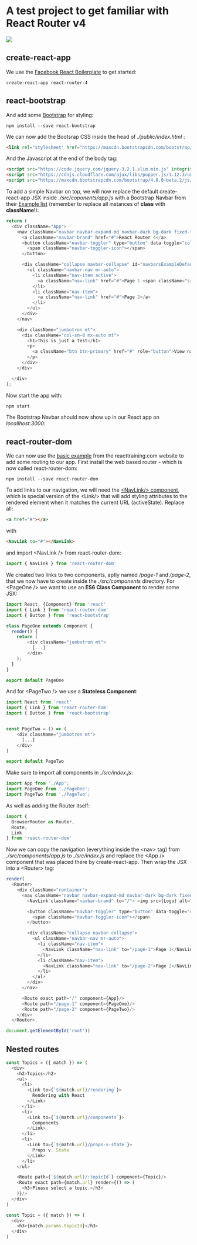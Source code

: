 # A test project to get familiar with React Router v4


![](./rr4.png)


## create-react-app

We use the [Facebook React Boilerplate](https://github.com/facebookincubator/create-react-app) to get started:

```
create-react-app react-router-4
```


## react-bootstrap

And add some [Bootstrap](https://react-bootstrap.github.io/getting-started.html) for styling:

```
npm install --save react-bootstrap
```

We can now add the Bootsrap CSS inside the head of _./public/index.html_ :

```html
<link rel="stylesheet" href="https://maxcdn.bootstrapcdn.com/bootstrap/4.0.0-beta.2/css/bootstrap.min.css" integrity="sha384-PsH8R72JQ3SOdhVi3uxftmaW6Vc51MKb0q5P2rRUpPvrszuE4W1povHYgTpBfshb" crossorigin="anonymous">
```

And the Javascript at the end of the body tag:

```html
<script src="https://code.jquery.com/jquery-3.2.1.slim.min.js" integrity="sha384-KJ3o2DKtIkvYIK3UENzmM7KCkRr/rE9/Qpg6aAZGJwFDMVNA/GpGFF93hXpG5KkN" crossorigin="anonymous"></script>
<script src="https://cdnjs.cloudflare.com/ajax/libs/popper.js/1.12.3/umd/popper.min.js" integrity="sha384-vFJXuSJphROIrBnz7yo7oB41mKfc8JzQZiCq4NCceLEaO4IHwicKwpJf9c9IpFgh" crossorigin="anonymous"></script>
<script src="https://maxcdn.bootstrapcdn.com/bootstrap/4.0.0-beta.2/js/bootstrap.min.js" integrity="sha384-alpBpkh1PFOepccYVYDB4do5UnbKysX5WZXm3XxPqe5iKTfUKjNkCk9SaVuEZflJ" crossorigin="anonymous"></script>
```

To add a simple Navbar on top, we will now replace the default create-react-app JSX inside _./src/coponents/app.js_ with a Bootstrap Navbar from their [Example list](https://getbootstrap.com/docs/4.0/examples/) (remember to replace all instances of __class__ with __className__!):

```js
return (
  <div className="App">
    <nav className="navbar navbar-expand-md navbar-dark bg-dark fixed-top mb">
      <a className="navbar-brand" href="#">React Router 4</a>
      <button className="navbar-toggler" type="button" data-toggle="collapse" data-target="#navbarsExampleDefault" aria-controls="navbarsExampleDefault" aria-expanded="false" aria-label="Toggle navigation">
        <span className="navbar-toggler-icon"></span>
      </button>

      <div className="collapse navbar-collapse" id="navbarsExampleDefault">
        <ul className="navbar-nav mr-auto">
          <li className="nav-item active">
            <a className="nav-link" href="#">Page 1 <span className="sr-only">(current)</span></a>
          </li>
          <li className="nav-item">
            <a className="nav-link" href="#">Page 2</a>
          </li>
        </ul>
      </div>
    </nav>

    <div className="jumbotron mt">
      <div className="col-sm-8 mx-auto mt">
        <h1>This is just a Test</h1>
        <p>
          <a className="btn btn-primary" href="#" role="button">View navbar docs &raquo;</a>
        </p>
      </div>
    </div>

  </div>
);
```

Now start the app with:

```
npm start
```

The Bootstrap Navbar should now show up in our React app on _locallhost:3000_:


## react-router-dom

We can now use the [basic example](https://reacttraining.com/react-router/web/example/basic) from the reacttraining.com website to add some routing to our app. First install the web based router - which is now called react-router-dom:

```
npm install --save react-router-dom
```

To add links to our navigation, we will need the [\<NavLink/\> component](https://reacttraining.com/react-router/web/api/NavLink), which is special version of the \<Link/\> that will add styling attributes to the rendered element when it matches the current URL (activeState). Replace all:

```html
<a href="#"></a>
```

with

```html
<NavLink to="#"></NavLink>
```

and import \<NavLink /\> from react-router-dom:

```js
import { NavLink } from 'react-router-dom'
```

We created two links to two components, aptly named _/page-1_ and _/page-2_, that we now have to create inside the _./src/components_ directory. For \<PageOne /\> we want to use an __ES6 Class Component__ to render some JSX:

```js
import React, {Component} from 'react'
import { Link } from 'react-router-dom'
import { Button } from 'react-bootstrap'

class PageOne extends Component {
  render() {
    return (
        <div className="jumbotron mt">
          [...]
        </div>
    );
  }
}

export default PageOne
```

And for \<PageTwo /\> we use a __Stateless Component__:

```js
import React from 'react'
import { Link } from 'react-router-dom'
import { Button } from 'react-bootstrap'


const PageTwo = () => (
    <div className="jumbotron mt">
      [...]
    </div>
)

export default PageTwo
```

Make sure to import all components in _./src/index.js_:

```js
import App from './App';
import PageOne from './PageOne';
import PageTwo from './PageTwo';
```

As well as adding the Router itself:

```js
import {
  BrowserRouter as Router,
  Route,
  Link
} from 'react-router-dom'
```

Now we can copy the navigation (everything inside the \<nav\> tag) from  _./src/components/app.js_ to _./src/index.js_ and replace the \<App /\> component that was placed there by create-react-app. Then wrap the JSX into a \<Router\> tag:

```js
render(
  <Router>
    <div className="container">
      <nav className="navbar navbar-expand-md navbar-dark bg-dark fixed-top mb">
        <NavLink className="navbar-brand" to="/"> <img src={Logo} alt="React Router v4" /> </NavLink>

        <button className="navbar-toggler" type="button" data-toggle="collapse" data-target="#navbarsExampleDefault" aria-controls="navbarsExampleDefault" aria-expanded="false" aria-label="Toggle navigation">
          <span className="navbar-toggler-icon"></span>
        </button>

        <div className="collapse navbar-collapse">
          <ul className="navbar-nav mr-auto">
            <li className="nav-item">
              <NavLink className="nav-link" to="/page-1">Page 1</NavLink>
            </li>
            <li className="nav-item">
              <NavLink className="nav-link" to="/page-2">Page 2</NavLink>
            </li>
          </ul>
        </div>
      </nav>

      <Route exact path="/" component={App}/>
      <Route path="/page-1" component={PageOne}/>
      <Route path="/page-2" component={PageTwo}/>
    </div>
  </Router>,

document.getElementById('root'))
```


## Nested routes



```js
const Topics = ({ match }) => (
  <div>
    <h2>Topics</h2>
    <ul>
      <li>
        <Link to={`${match.url}/rendering`}>
          Rendering with React
        </Link>
      </li>
      <li>
        <Link to={`${match.url}/components`}>
          Components
        </Link>
      </li>
      <li>
        <Link to={`${match.url}/props-v-state`}>
          Props v. State
        </Link>
      </li>
    </ul>

    <Route path={`${match.url}/:topicId`} component={Topic}/>
    <Route exact path={match.url} render={() => (
      <h3>Please select a topic.</h3>
    )}/>
  </div>
)

const Topic = ({ match }) => (
  <div>
    <h3>{match.params.topicId}</h3>
  </div>
)
```
